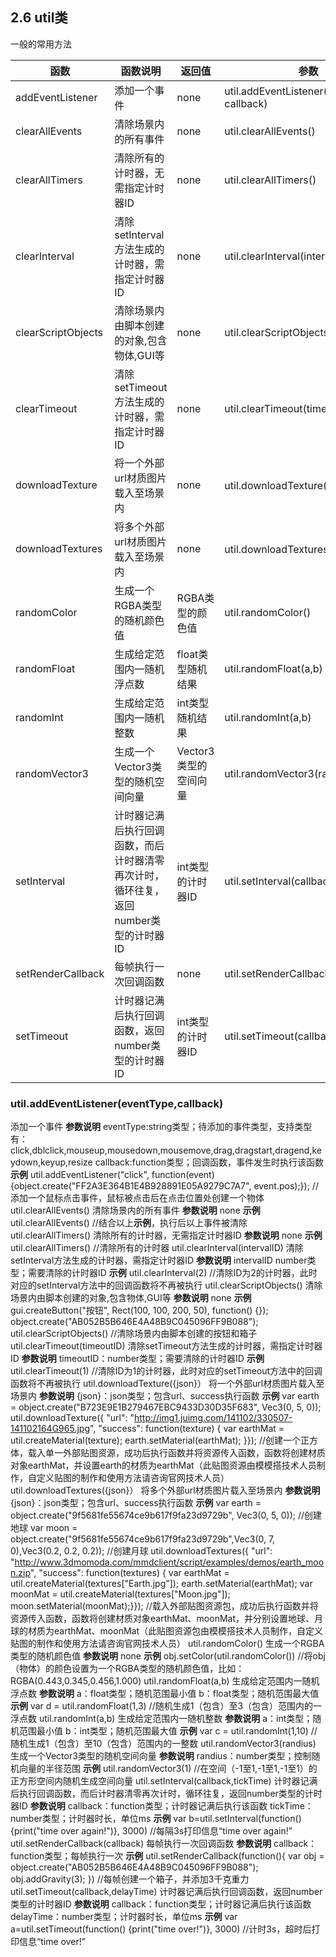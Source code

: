 ## 2.6 	util类
一般的常用方法

|函数|函数说明|返回值|参数
|-------|--------------|-------|----|
|addEventListener|添加一个事件|none|util.addEventListener(eventType, callback)
|clearAllEvents|清除场景内的所有事件|none|util.clearAllEvents()
|clearAllTimers|清除所有的计时器，无需指定计时器ID|none|util.clearAllTimers()
|clearInterval|清除setInterval方法生成的计时器，需指定计时器ID|none|util.clearInterval(intervalID)
|clearScriptObjects|清除场景内由脚本创建的对象,包含物体,GUI等|none|util.clearScriptObjects()
|clearTimeout|清除setTimeout方法生成的计时器，需指定计时器ID|none|util.clearTimeout(timeoutID)
|downloadTexture|将一个外部url材质图片载入至场景内|none|util.downloadTexture({json}）
|downloadTextures|将多个外部url材质图片载入至场景内|none|util.downloadTextures({json}）
|randomColor|生成一个RGBA类型的随机颜色值|RGBA类型的颜色值|util.randomColor()
|randomFloat|生成给定范围内一随机浮点数|float类型随机结果|util.randomFloat(a,b)
|randomInt|生成给定范围内一随机整数|int类型随机结果|util.randomInt(a,b)
|randomVector3|生成一个Vector3类型的随机空间向量|Vector3类型的空间向量|util.randomVector3(randius)
|setInterval|计时器记满后执行回调函数，而后计时器清零再次计时，循环往复，返回number类型的计时器ID|int类型的计时器ID|util.setInterval(callback,tickTime)
|setRenderCallback|每帧执行一次回调函数|none|util.setRenderCallback(callback)
|setTimeout|计时器记满后执行回调函数，返回number类型的计时器ID|int类型的计时器ID|util.setTimeout(callback,delayTime)
### util.addEventListener(eventType,callback)
添加一个事件
**参数说明**
eventType:string类型；待添加的事件类型，支持类型有：click,dblclick,mouseup,mousedown,mousemove,drag,dragstart,dragend,keydown,keyup,resize
callback:function类型；回调函数，事件发生时执行该函数
**示例**
util.addEventListener("click", function(event) {object.create("FF2A3E364B1E4B928891E05A9279C7A7", event.pos);}); //添加一个鼠标点击事件，鼠标被点击后在点击位置处创建一个物体
util.clearAllEvents()
清除场景内的所有事件
**参数说明**
none
**示例**
util.clearAllEvents() //结合以上**示例**，执行后以上事件被清除
util.clearAllTimers()
清除所有的计时器，无需指定计时器ID
**参数说明**
none
**示例**
util.clearAllTimers() //清除所有的计时器
util.clearInterval(intervalID)
清除setInterval方法生成的计时器，需指定计时器ID
**参数说明**
intervalID number类型；需要清除的计时器ID
**示例**
util.clearInterval(2) //清除ID为2的计时器，此时对应的setInterval方法中的回调函数将不再被执行
util.clearScriptObjects()
清除场景内由脚本创建的对象,包含物体,GUI等
**参数说明**
none
**示例**
gui.createButton("按钮", Rect(100, 100, 200, 50), function() {});
object.create("AB052B5B646E4A48B9C045096FF9B088");
util.clearScriptObjects() //清除场景内由脚本创建的按钮和箱子
util.clearTimeout(timeoutID)
清除setTimeout方法生成的计时器，需指定计时器ID
**参数说明**
timeoutID：number类型；需要清除的计时器ID
**示例**
util.clearTimeout(1) //清除ID为1的计时器，此时对应的setTimeout方法中的回调函数将不再被执行
util.downloadTexture({json}）
将一个外部url材质图片载入至场景内
**参数说明**
{json}：json类型；包含url、success执行函数
**示例**
var earth = object.create("B723E9E1B279467EBC9433D30D35F683", Vec3(0, 5, 0));
util.downloadTexture({
"url": "http://img1.juimg.com/141102/330507-141102164G965.jpg",
"success": function(texture) {
var earthMat = util.createMaterial(texture);
earth.setMaterial(earthMat); }}); //创建一个正方体，载入单一外部贴图资源，成功后执行函数并将资源传入函数，函数将创建材质对象earthMat，并设置earth的材质为earthMat（此贴图资源由模模搭技术人员制作，自定义贴图的制作和使用方法请咨询官网技术人员）
util.downloadTextures({json}）
将多个外部url材质图片载入至场景内
**参数说明**
{json}：json类型；包含url、success执行函数
**示例**
var earth = object.create("9f5681fe55674ce9b617f9fa23d9729b", Vec3(0, 5, 0)); //创建地球
var moon = object.create("9f5681fe55674ce9b617f9fa23d9729b",Vec3(0, 7, 0),Vec3(0.2, 0.2, 0.2)); //创建月球
util.downloadTextures({
"url": "http://www.3dmomoda.com/mmdclient/script/examples/demos/earth_moon.zip",
"success": function(textures) {
var earthMat = util.createMaterial(textures["Earth.jpg"]);
earth.setMaterial(earthMat);
var moonMat = util.createMaterial(textures["Moon.jpg"]);
moon.setMaterial(moonMat);}}); //载入外部贴图资源包，成功后执行函数并将资源传入函数，函数将创建材质对象earthMat、moonMat，并分别设置地球、月球的材质为earthMat、moonMat（此贴图资源包由模模搭技术人员制作，自定义贴图的制作和使用方法请咨询官网技术人员）
util.randomColor()
生成一个RGBA类型的随机颜色值
**参数说明**
none
**示例**
obj.setColor(util.randomColor()) //将obj（物体）的颜色设置为一个RGBA类型的随机颜色值，比如：RGBA(0.443,0.345,0.456,1.000)
util.randomFloat(a,b)
生成给定范围内一随机浮点数
**参数说明**
a：float类型；随机范围最小值
b：float类型；随机范围最大值
**示例**
var d = util.randomFloat(1,3) //随机生成1（包含）至3（包含）范围内的一浮点数
util.randomInt(a,b)
生成给定范围内一随机整数
**参数说明**
a：int类型；随机范围最小值
b：int类型；随机范围最大值
**示例**
var c = util.randomInt(1,10) //随机生成1（包含）至10（包含）范围内的一整数
util.randomVector3(randius)
生成一个Vector3类型的随机空间向量
**参数说明**
randius：number类型；控制随机向量的半径范围
**示例**
util.randomVector3(1) //在空间（-1至1,-1至1,-1至1）的正方形空间内随机生成空间向量
util.setInterval(callback,tickTime)
计时器记满后执行回调函数，而后计时器清零再次计时，循环往复，返回number类型的计时器ID
**参数说明**
callback：function类型；计时器记满后执行该函数
tickTime：number类型；计时器时长，单位ms
**示例**
var b=util.setInterval(function() {print("time over again!")}, 3000) //每隔3s打印信息“time over again!”
util.setRenderCallback(callback)
每帧执行一次回调函数
**参数说明**
callback：function类型；每帧执行一次
**示例**
util.setRenderCallback(function(){
var obj = object.create("AB052B5B646E4A48B9C045096FF9B088");
obj.addGravity(3);
}) //每帧创建一个箱子，并添加3千克重力
util.setTimeout(callback,delayTime)
计时器记满后执行回调函数，返回number类型的计时器ID
**参数说明**
callback：function类型；计时器记满后执行该函数
delayTime：number类型；计时器时长，单位ms
**示例**
var a=util.setTimeout(function() {print("time over!")}, 3000) //计时3s，超时后打印信息“time over!”